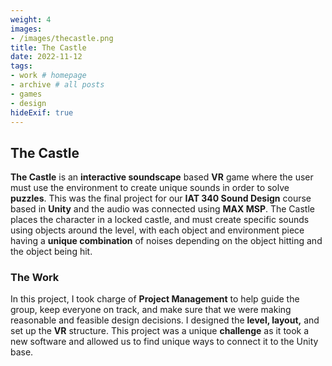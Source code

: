 ```yaml
---
weight: 4
images:
- /images/thecastle.png
title: The Castle
date: 2022-11-12
tags:
- work # homepage
- archive # all posts
- games
- design
hideExif: true
---
```


## The Castle

**The Castle** is an **interactive soundscape** based **VR** game where the user must use the environment to create unique sounds in order to solve **puzzles**. This was the final project for our **IAT 340 Sound Design** course based in **Unity** and the audio was connected using **MAX MSP**. The Castle places the character in a locked castle, and must create specific sounds using objects around the level, with each object and environment piece having a **unique combination** of noises depending on the object hitting and the object being hit.

### The Work

In this project, I took charge of **Project Management** to help guide the group, keep everyone on track, and make sure that we were making reasonable and feasible design decisions. I designed the **level, layout,** and set up the **VR** structure. This project was a unique **challenge** as it took a new software and allowed us to find unique ways to connect it to the Unity base. 
